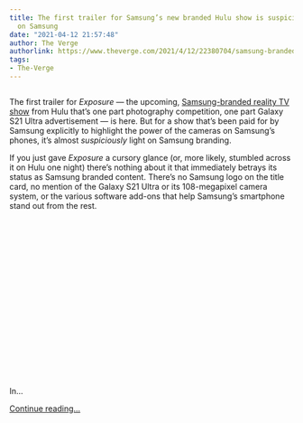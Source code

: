 ```yaml
---
title: The first trailer for Samsung’s new branded Hulu show is suspiciously light
  on Samsung
date: "2021-04-12 21:57:48"
author: The Verge
authorlink: https://www.theverge.com/2021/4/12/22380704/samsung-branded-hulu-show-exposure-trailer
tags:
- The-Verge
---
```

<figure>
      <img alt="" src="https://cdn.vox-cdn.com/thumbor/Ox1mR3B-WY45qE0fZsmJX0veA_8=/249x0:1980x1154/1310x873/cdn.vox-cdn.com/uploads/chorus_image/image/69115757/Screen_Shot_2021_04_12_at_5.45.38_PM.0.png" />
    </figure>

  <p id="eXFOAD">The first trailer for <em>Exposure</em> — the upcoming, <a href="https://www.theverge.com/2021/4/1/22362153/samsung-s21-ultra-hulu-exposure-show-branded-content">Samsung-branded reality TV show</a> from Hulu that’s one part photography competition, one part Galaxy S21 Ultra advertisement — is here. But for a show that’s been paid for by Samsung explicitly to highlight the power of the cameras on Samsung’s phones, it’s almost <em>suspiciously</em> light on Samsung branding. </p>
<p id="lciBi9">If you just gave <em>Exposure</em> a cursory glance (or, more likely, stumbled across it on Hulu one night) there’s nothing about it that immediately betrays its status as Samsung branded content. There’s no Samsung logo on the title card, no mention of the Galaxy S21 Ultra or its 108-megapixel camera system, or the various software add-ons that help Samsung’s smartphone stand out from the rest.</p>
<div id="5lRhJ2"><div style="left: 0; width: 100%; height: 0; position: relative; padding-bottom: 56.25%;"></div></div>
<p id="5bMVzg">In...</p>
  <p>
    <a href="https://www.theverge.com/2021/4/12/22380704/samsung-branded-hulu-show-exposure-trailer">Continue reading&hellip;</a>
  </p>